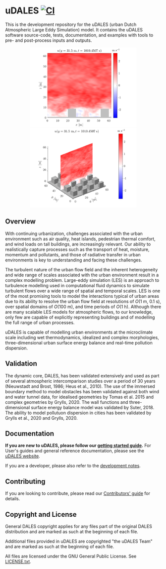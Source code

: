# uDALES [![CI](https://github.com/uDALES/u-dales/workflows/CI/badge.svg)](https://github.com/uDALES/u-dales/actions)

This is the development repository for the uDALES (urban Dutch Atmospheric Large Eddy Simulation) model. It contains the uDALES software source-code, tests, documentation, and examples with tools to pre- and post-process inputs and outputs.

<div align="center">
<img src="docs/assets/images/fielddump_slice_2D.102.png" alt="uDALES" height="256">
<img src="docs/assets/images/fielddump_slice_3D.102.png" alt="uDALES" height="256"> 
</div>

## Overview

With continuing urbanization, challenges associated with the urban environment such as air quality, heat islands, pedestrian thermal comfort, and wind loads on tall buildings, are increasingly relevant. Our ability to realistically capture processes such as the transport of heat, moisture, momentum and pollutants, and those of radiative transfer in urban environments is key to understanding and facing these challenges.

The turbulent nature of the urban flow field and the inherent heterogeneity and wide range of scales associated with the urban environment result in a complex modelling problem. Large-eddy simulation (LES) is an approach to turbulence modelling used in computational fluid dynamics to simulate turbulent flows over a wide range of spatial and temporal scales. LES is one of the most promising tools to model the interactions typical of urban areas due to its ability to resolve the urban flow field at resolutions of _O_(1 m, 0.1 s), over spatial domains of _O_(100 m), and time periods of _O_(1 h). Although there are many scalable LES models for atmospheric flows, to our knowledge, only few are capable of explicitly representing buildings and of modelling the full range of urban processes.

uDALES is capable of modelling urban environments at the microclimate scale including wet thermodynamics, idealized and complex morphologies, three-dimensional urban surface energy balance and real-time pollution dispersion.

## Validation

The dynamic core, DALES, has been validated extensively and used as part of several atmospheric intercomparison studies over a period of 30 years (Nieuwstadt and Brost, 1986; Heus et al., 2010). The use of the immersed boundary method to model obstacles has been validated against both wind and water tunnel data, for idealised geometries by Tomas et al. 2015 and complex geometries by Grylls, 2020. The wall functions and three-dimensional surface energy balance model was validated by Suter, 2018. The ability to model pollutuon dispersion in cities has been validated by Grylls et al., 2020 and Grylls, 2020. 

## Documentation

**If you are new to uDALES, please follow our [getting started guide](https://udales.github.io/u-dales/udales-getting-started).** For User's guides and general reference documentation, please see the [uDALES website](https://udales.github.io/u-dales/).

If you are a developer, please also refer to the [development notes](DEVELOP.md).

## Contributing

If you are looking to contribute, please read our [Contributors' guide](CONTRIBUTING.md) for details.

## Copyright and License

General DALES copyright applies for any files part of the original DALES distribution and are marked as such at the beginning of each file.

Additional files provided in uDALES are copyrighted "the uDALES Team" and are marked as such at the beginning of each file.

All files are licensed under the GNU General Public License. See [LICENSE.txt](LICENSE.txt).
